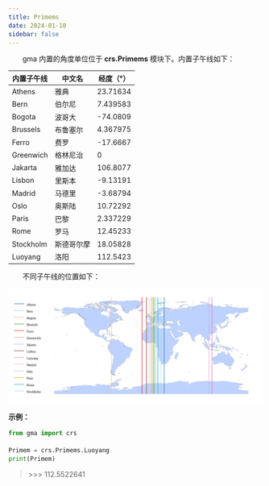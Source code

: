 ```yaml
---
title: Primems
date: 2024-01-10
sidebar: false
---
```


&emsp;　gma 内置的角度单位位于 **crs.Primems** 模块下。内置子午线如下：

| 内置子午线 | 中文名     | 经度（°） |
| ---------- | ---------- | --------- |
| Athens     | 雅典       | 23.71634  |
| Bern       | 伯尔尼     | 7.439583  |
| Bogota     | 波哥大     | -74.0809  |
| Brussels   | 布鲁塞尔   | 4.367975  |
| Ferro      | 费罗       | -17.6667  |
| Greenwich  | 格林尼治   | 0         |
| Jakarta    | 雅加达     | 106.8077  |
| Lisbon     | 里斯本     | -9.13191  |
| Madrid     | 马德里     | -3.68794  |
| Oslo       | 奥斯陆     | 10.72292  |
| Paris      | 巴黎       | 2.337229  |
| Rome       | 罗马       | 12.45233  |
| Stockholm  | 斯德哥尔摩 | 18.05828  |
| Luoyang    | 洛阳       | 112.5423  |

&emsp;　不同子午线的位置如下：

![](/crs/Primems.png)

**示例：**

```python
from gma import crs

Primem = crs.Primems.Luoyang
print(Primem)
```

> \>>> 112.5522641
